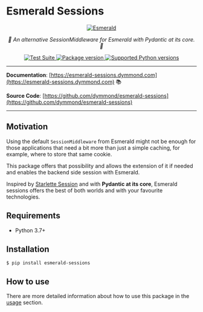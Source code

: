 # Esmerald Sessions

<p align="center">
  <a href="https://esmerald.dymmond.com"><img src="https://res.cloudinary.com/dymmond/image/upload/v1673619342/esmerald/img/logo-gr_z1ot8o.png" alt='Esmerald'></a>
</p>

<p align="center">
    <em>🌟 An alternative SessionMiddleware for Esmerald with Pydantic at its core. 🌟</em>
</p>

<p align="center">
<a href="https://github.com/dymmond/esmerald-sessions/workflows/Test%20Suite/badge.svg?event=push&branch=main" target="_blank">
    <img src="https://github.com/dymmond/esmerald-sessions/workflows/Test%20Suite/badge.svg?event=push&branch=main" alt="Test Suite">
</a>

<a href="https://pypi.org/project/esmerald-sessions" target="_blank">
    <img src="https://img.shields.io/pypi/v/esmerald-sessions?color=%2334D058&label=pypi%20package" alt="Package version">
</a>

<a href="https://pypi.org/project/esmerald-sessions" target="_blank">
    <img src="https://img.shields.io/pypi/pyversions/esmerald-sessions.svg?color=%2334D058" alt="Supported Python versions">
</a>
</p>


---

**Documentation**: [https://esmerald-sessions.dymmond.com](https://esmerald-sessions.dymmond.com) 📚

**Source Code**: [https://github.com/dymmond/esmerald-sessions](https://github.com/dymmond/esmerald-sessions)

---

## Motivation

Using the default `SessionMiddleware` from Esmerald might not be enough for those applications that need a bit more
than just a simple caching, for example, where to store that same cookie.

This package offers that possibility and allows the extension of it if needed and enables the backend side session with
Esmerald.

Inspired by [Starlette Session](https://github.com/auredentan/starlette-session/blob/master/starlette_session) and with
**Pydantic at its core**, Esmerald sessions offers the best of both worlds and with your favourite technologies.

## Requirements

* Python 3.7+

## Installation

```shell
$ pip install esmerald-sessions
```

## How to use

There are more detailed information about how to use this package in the [usage](./usage.md) section.
